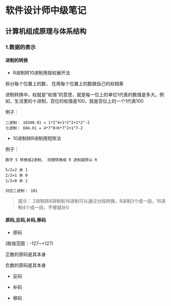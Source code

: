 # 软件设计师中级笔记

## 计算机组成原理与体系结构

### 1.数据的表示

#### 进制的转换

- R进制转10进制用按权展开法

拆分每个位置上的数， 在用每个位置上的数跟自己的权相乘

进制转换中，权就是“权值”的意思，就是每一位上的单位1代表的数值是多大。例如，生活里的十进制，百位的权值是100，就是百位上的一个1代表100

例子：
```
二进制： 10100.01 = 1*2^4+1*2^2+1*2^-2
七进制： 604.01 = 4*7^0+6*7^2+1^7-2
```

- 10进制转R进制用短除法

例子：
```
数字 5 转换成2进制， 同理转换成 R 进制就除以 R

5/2=2 余 1
2/2=1 余 0 
1/2=0 余 1

对应二进制： 101
```

> 提示： 2进制转8进制和16进制可以通过分段转换，8进制3个成一段，16进制4个成一段，不够就补0

#### 原码,反码,补码,移码

- 原码

(取值范围：-127~+127)

正数的原码是其本身

负数的原码是其本身

- 反码

- 补码

- 移码

